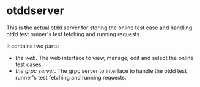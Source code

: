 # otddserver

This is the actual otdd server for storing the online test case and handling otdd test runner's test fetching and running requests.

It contains two parts:

- *the web*. The web interface to view, manage, edit and select the online test cases.
- *the grpc server*. The grpc server to  interface to handle the otdd test runner's test fetching and running requests.

